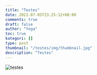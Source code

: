 ```yaml
---
title: "Testes"
date: 2021-07-05T23:25:12+08:00
comments: true
draft: false
author: "Yoga"
toc: true
kategori: []
type: post
thumbnail: "/testes/img/thumbnail.jpg"
description: "Testes"
---
```


<!--more-->

![testes](/testes/img/thumbnail.jpg)
